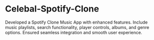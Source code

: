 # Celebal-Spotify-Clone
Developed a Spotify Clone Music App with enhanced features. Include music playlists, search functionality, player controls, albums, and genre options. Ensured seamless integration and smooth user experience.
